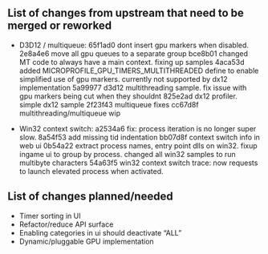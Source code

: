 ## List of changes from upstream that need to be merged or reworked

- D3D12 / multiqueue:
65f1ad0 dont insert gpu markers when disabled.
2e8a4e6 move all gpu queues to a separate group
bce8b01 changed MT code to always have a main context. fixing up samples
4aca53d added MICROPROFILE_GPU_TIMERS_MULTITHREADED define to enable simplified use of gpu markers. currently not supported by dx12 implementation
5a99977 d3d12 multithreading sample. fix issue with gpu markers being cut when they shouldnt
825e2ad dx12 profiler. simple dx12 sample
2f23f43 multiqueue fixes
cc67d8f multithreading/multiqueue wip

- Win32 context switch:
a2534a6 fix: process iteration is no longer super slow.
8a54f53 add missing tid indentation
bb07d8f context switch info in web ui
0b54a22 extract process names, entry point dlls on win32. fixup ingame ui to group by process. changed all win32 samples to run multibyte characters
54a63f5 win32 context switch trace: now requests to launch elevated process when activated.

## List of changes planned/needed

- Timer sorting in UI
- Refactor/reduce API surface
- Enabling categories in ui should deactivate “ALL”
- Dynamic/pluggable GPU implementation